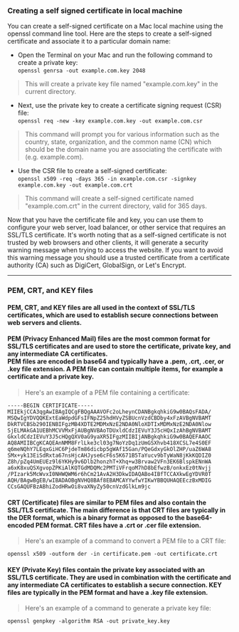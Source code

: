 ### Creating a self signed certificate in local machine

You can create a self-signed certificate on a Mac local machine using the openssl command line tool. Here are the steps to create a self-signed certificate and associate it to a particular domain name:

* Open the Terminal on your Mac and run the following command to create a private key:</br>
`openssl genrsa -out example.com.key 2048`

> This will create a private key file named "example.com.key" in the current directory.

* Next, use the private key to create a certificate signing request (CSR) file:</br>
`openssl req -new -key example.com.key -out example.com.csr`

> This command will prompt you for various information such as the country, state, organization, and the common name (CN) which should be the domain name you are associating the certificate with (e.g. example.com).

* Use the CSR file to create a self-signed certificate:</br>
`openssl x509 -req -days 365 -in example.com.csr -signkey example.com.key -out example.com.crt`

> This command will create a self-signed certificate named "example.com.crt" in the current directory, valid for 365 days.

Now that you have the certificate file and key, you can use them to configure your web server, load balancer, or other service that requires an SSL/TLS certificate.
It's worth noting that as a self-signed certificate is not trusted by web browsers and other clients, it will generate a security warning message when trying to access the website. If you want to avoid this warning message you should use a trusted certificate from a certificate authority (CA) such as DigiCert, GlobalSign, or Let's Encrypt.


---
### PEM, CRT, and KEY files

#### PEM, CRT, and KEY files are all used in the context of SSL/TLS certificates, which are used to establish secure connections between web servers and clients.

#### PEM (Privacy Enhanced Mail) files are the most common format for SSL/TLS certificates and are used to store the certificate, private key, and any intermediate CA certificates. </br>PEM files are encoded in base64 and typically have a .pem, .crt, .cer, or .key file extension. A PEM file can contain multiple items, for example a certificate and a private key.

> Here's an example of a PEM file containing a certificate:

```
-----BEGIN CERTIFICATE-----
MIIEkjCCA3qgAwIBAgIQCgFBQgAAAVOFc2oLheynCDANBgkqhkiG9w0BAQsFADA/
MSQwIgYDVQQKExtEaWdpdGFsIFNpZ25hdHVyZSBUcnVzdCBDby4xFzAVBgNVBAMT
DkRTVCBSb290IENBIFgzMB4XDTE2MDMxNzE2NDA0NloXDTIxMDMxNzE2NDA0Nlow
SjELMAkGA1UEBhMCVVMxFjAUBgNVBAoTDUxldCdzIEVuY3J5cHQxIzAhBgNVBAMT
GkxldCdzIEVuY3J5cHQgQXV0aG9yaXR5IFgzMIIBIjANBgkqhkiG9w0BAQEFAAOC
AQ8AMIIBCgKCAQEAnNMM8FrlLke3cl03g7NoYzDq1zUmGSXhvb418XCSL7e4S0EF
q6meNQhY7LEqxGiHC6PjdeTm86dicbp5gWAf15Gan/PQeGdxyGkOlZHP/uaZ6WA8
SMx+yk13EiSdRxta67nsHjcAHJyse6cF6s5K671B5TaYucv9bTyWaN8jKkKQDIZ0
Z8h/pZq4UmEUEz9l6YKHy9v6Dlb2honzhT+Xhq+w3Brvaw2VFn3EK6BlspkENnWA
a6xK8xuQSXgvopZPKiAlKQTGdMDQMc2PMTiVFrqoM7hD8bEfwzB/onkxEz0tNvjj
/PIzark5McWvxI0NHWQWM6r6hCm21AvA2H3DkwIDAQABo4IBfTCCAXkwEgYDVR0T
AQH/BAgwBgEB/wIBADAOBgNVHQ8BAf8EBAMCAYYwfwYIKwYBBQUHAQEEczBxMDIG
CCsGAQUFBzABhiZodHRwOi8vaXNyZy50cnVzdGlkLm9jc
```

#### CRT (Certificate) files are similar to PEM files and also contain the SSL/TLS certificate. The main difference is that CRT files are typically in the DER format, which is a binary format as opposed to the base64-encoded PEM format. CRT files have a .crt or .cer file extension.

> Here's an example of a command to convert a PEM file to a CRT file:

```
openssl x509 -outform der -in certificate.pem -out certificate.crt
```

#### KEY (Private Key) files contain the private key associated with an SSL/TLS certificate. They are used in combination with the certificate and any intermediate CA certificates to establish a secure connection. KEY files are typically in the PEM format and have a .key file extension.

> Here's an example of a command to generate a private key file:

```
openssl genpkey -algorithm RSA -out private_key.key
```

